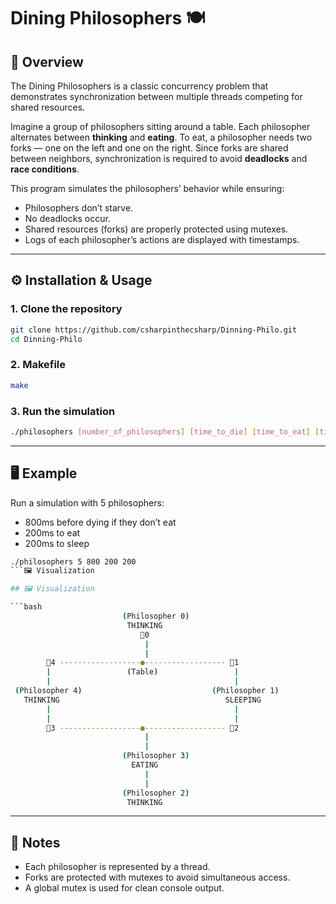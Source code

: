 # Dining Philosophers 🍽️

## 📖 Overview
The Dining Philosophers is a classic concurrency problem that demonstrates synchronization between multiple threads competing for shared resources.  

Imagine a group of philosophers sitting around a table. Each philosopher alternates between **thinking** and **eating**. To eat, a philosopher needs two forks — one on the left and one on the right. Since forks are shared between neighbors, synchronization is required to avoid **deadlocks** and **race conditions**.

This program simulates the philosophers’ behavior while ensuring:
- Philosophers don’t starve.
- No deadlocks occur.
- Shared resources (forks) are properly protected using mutexes.
- Logs of each philosopher’s actions are displayed with timestamps.

---

## ⚙️ Installation & Usage

### 1. Clone the repository
```bash
git clone https://github.com/csharpinthecsharp/Dinning-Philo.git
cd Dinning-Philo
```

### 2. Makefile
```bash
make
```

### 3. Run the simulation
```bash
./philosophers [number_of_philosophers] [time_to_die] [time_to_eat] [time_to_sleep] [optional:number_of_times_each_philosopher_must_eat]
```
---

## 🖥️ Example

Run a simulation with 5 philosophers:
- 800ms before dying if they don’t eat
- 200ms to eat
- 200ms to sleep
```bash
./philosophers 5 800 200 200
```🖼️ Visualization

## 🖼️ Visualization

```bash
                         (Philosopher 0)
                          THINKING
                             🍴0
                              |
                              |
        🍴4 ------------------●------------------ 🍴1
        |                 (Table)                 |
        |                                         |
 (Philosopher 4)                             (Philosopher 1)
   THINKING                                     SLEEPING
        |                                         |
        |                                         |
        🍴3 ------------------●------------------ 🍴2
                              |
                              |
                         (Philosopher 3)
                           EATING
                              |
                              |
                         (Philosopher 2)
                          THINKING

```

---

## 🧩 Notes
- Each philosopher is represented by a thread.
- Forks are protected with mutexes to avoid simultaneous access.
- A global mutex is used for clean console output.
